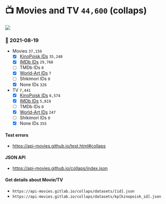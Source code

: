 # :tv: Movies and TV `44,600` (collaps)

<a href="https://API-Movies.github.io"><img src="https://API-Movies.github.io/banner.png?cache"></a>

### :date: 2021-08-19
- Movies `37,159`
  - [x] <a href="https://API-Movies.github.io/collaps/movie_kinopoisk_ids.json">KinoPoisk IDs</a> `35,248`
  - [x] <a href="https://API-Movies.github.io/collaps/movie_imdb_ids.json">IMDb IDs</a> `29,760`
  - [ ] TMDb IDs `0`
  - [x] <a href="https://API-Movies.github.io/collaps/movie_world_art_ids.json">World-Art IDs</a> `7`
  - [ ] Shikimori IDs `0`
  - [x] None IDs `326`
- TV `7,441`
  - [x] <a href="https://API-Movies.github.io/collaps/tv_kinopoisk_ids.json">KinoPoisk IDs</a> `6,574`
  - [x] <a href="https://API-Movies.github.io/collaps/tv_imdb_ids.json">IMDb IDs</a> `5,819`
  - [ ] TMDb IDs `0`
  - [x] <a href="https://API-Movies.github.io/collaps/tv_world_art_ids.json">World-Art IDs</a> `247`
  - [ ] Shikimori IDs `0`
  - [x] None IDs `355`
#### Test errors
- <a href='https://api-movies.github.io/test.html#collaps'>https://api-movies.github.io/test.html#collaps</a>
#### JSON API
- <a href='https://api-movies.github.io/collaps/index.json'>https://api-movies.github.io/collaps/index.json</a>
#### Get details about Movie/TV
- `https://api-movies.gitlab.io/collaps/datasets/[id].json`
- `https://api-movies.gitlab.io/collaps/datasets/kp[kinopoisk_id].json`
